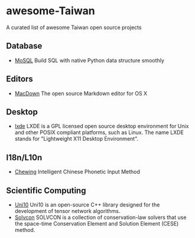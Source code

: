 # awesome-Taiwan
A curated list of awesome Taiwan open source projects


## Database
* [MoSQL](https://github.com/moskytw/mosql) Build SQL with native Python data structure smoothly

## Editors
* [MacDown](http://macdown.uranusjr.com/) The open source Markdown editor for OS X

## Desktop
* [lxde](http://lxde.org/lxde/) LXDE is a GPL licensed open source desktop environment for Unix and other POSIX compliant platforms, such as Linux. The name LXDE stands for "Lightweight X11 Desktop Environment".

## I18n/L10n
* [Chewing](http://chewing.im/) Intelligent Chinese Phonetic Input Method

## Scientific Computing
* [Uni10](http://www.uni10.org/) Uni10 is an open-source C++ library designed for the development of tensor network algorithms.
* [Solvcon](http://www.solvcon.net/) SOLVCON is a collection of conservation-law solvers that use the space-time Conservation Element and Solution Element (CESE) method.

